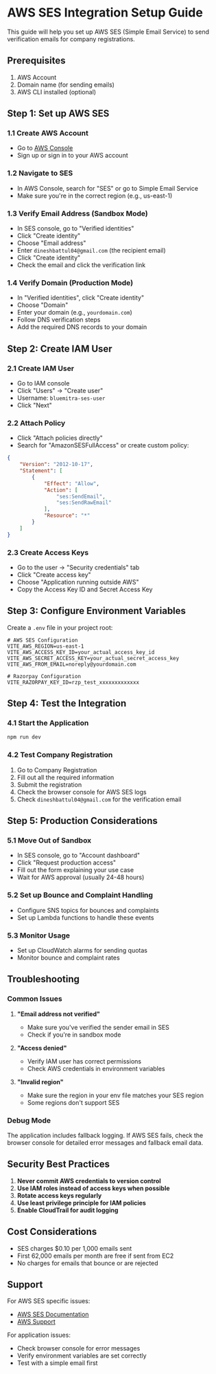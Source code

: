 # AWS SES Integration Setup Guide

This guide will help you set up AWS SES (Simple Email Service) to send verification emails for company registrations.

## Prerequisites

1. AWS Account
2. Domain name (for sending emails)
3. AWS CLI installed (optional)

## Step 1: Set up AWS SES

### 1.1 Create AWS Account
- Go to [AWS Console](https://aws.amazon.com/console/)
- Sign up or sign in to your AWS account

### 1.2 Navigate to SES
- In AWS Console, search for "SES" or go to Simple Email Service
- Make sure you're in the correct region (e.g., us-east-1)

### 1.3 Verify Email Address (Sandbox Mode)
- In SES console, go to "Verified identities"
- Click "Create identity"
- Choose "Email address"
- Enter `dineshbattul04@gmail.com` (the recipient email)
- Click "Create identity"
- Check the email and click the verification link

### 1.4 Verify Domain (Production Mode)
- In "Verified identities", click "Create identity"
- Choose "Domain"
- Enter your domain (e.g., `yourdomain.com`)
- Follow DNS verification steps
- Add the required DNS records to your domain

## Step 2: Create IAM User

### 2.1 Create IAM User
- Go to IAM console
- Click "Users" → "Create user"
- Username: `bluemitra-ses-user`
- Click "Next"

### 2.2 Attach Policy
- Click "Attach policies directly"
- Search for "AmazonSESFullAccess" or create custom policy:

```json
{
    "Version": "2012-10-17",
    "Statement": [
        {
            "Effect": "Allow",
            "Action": [
                "ses:SendEmail",
                "ses:SendRawEmail"
            ],
            "Resource": "*"
        }
    ]
}
```

### 2.3 Create Access Keys
- Go to the user → "Security credentials" tab
- Click "Create access key"
- Choose "Application running outside AWS"
- Copy the Access Key ID and Secret Access Key

## Step 3: Configure Environment Variables

Create a `.env` file in your project root:

```env
# AWS SES Configuration
VITE_AWS_REGION=us-east-1
VITE_AWS_ACCESS_KEY_ID=your_actual_access_key_id
VITE_AWS_SECRET_ACCESS_KEY=your_actual_secret_access_key
VITE_AWS_FROM_EMAIL=noreply@yourdomain.com

# Razorpay Configuration
VITE_RAZORPAY_KEY_ID=rzp_test_xxxxxxxxxxxxx
```

## Step 4: Test the Integration

### 4.1 Start the Application
```bash
npm run dev
```

### 4.2 Test Company Registration
1. Go to Company Registration
2. Fill out all the required information
3. Submit the registration
4. Check the browser console for AWS SES logs
5. Check `dineshbattul04@gmail.com` for the verification email

## Step 5: Production Considerations

### 5.1 Move Out of Sandbox
- In SES console, go to "Account dashboard"
- Click "Request production access"
- Fill out the form explaining your use case
- Wait for AWS approval (usually 24-48 hours)

### 5.2 Set up Bounce and Complaint Handling
- Configure SNS topics for bounces and complaints
- Set up Lambda functions to handle these events

### 5.3 Monitor Usage
- Set up CloudWatch alarms for sending quotas
- Monitor bounce and complaint rates

## Troubleshooting

### Common Issues

1. **"Email address not verified"**
   - Make sure you've verified the sender email in SES
   - Check if you're in sandbox mode

2. **"Access denied"**
   - Verify IAM user has correct permissions
   - Check AWS credentials in environment variables

3. **"Invalid region"**
   - Make sure the region in your env file matches your SES region
   - Some regions don't support SES

### Debug Mode
The application includes fallback logging. If AWS SES fails, check the browser console for detailed error messages and fallback email data.

## Security Best Practices

1. **Never commit AWS credentials to version control**
2. **Use IAM roles instead of access keys when possible**
3. **Rotate access keys regularly**
4. **Use least privilege principle for IAM policies**
5. **Enable CloudTrail for audit logging**

## Cost Considerations

- SES charges $0.10 per 1,000 emails sent
- First 62,000 emails per month are free if sent from EC2
- No charges for emails that bounce or are rejected

## Support

For AWS SES specific issues:
- [AWS SES Documentation](https://docs.aws.amazon.com/ses/)
- [AWS Support](https://aws.amazon.com/support/)

For application issues:
- Check browser console for error messages
- Verify environment variables are set correctly
- Test with a simple email first

